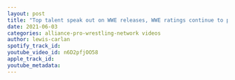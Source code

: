```yaml
---
layout: post
title: "Top talent speak out on WWE releases, WWE ratings continue to plummet and Buddy Murphy update"
date: 2021-06-03
categories: alliance-pro-wrestling-network videos
author: lewis-carlan
spotify_track_id: 
youtube_video_id: n6D2pfjOO58
apple_track_id: 
youtube_metadata: 
---
```

